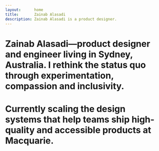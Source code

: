 ```yaml
---
layout:      home
title:       Zainab Alasadi
description: Zainab Alasadi is a product designer. 
---
```


<!-- <section class="mt-4 mt-lg-6 w-80-ns" markdown="1">
   <h1 class="type-big">Hi! I'm <a class="type-serif" href="about">Zainab Alasadi</a> — a UX designer with a background in computer science, currently scaling design systems at <a href="https://www.macquarie.com/au/personal" target="_blank">Macquarie Group</a>.</h1>
</section> -->

# Zainab Alasadi—product designer and engineer living in Sydney, Australia. I rethink the status quo through experimentation, compassion and inclusivity.

# Currently scaling the design systems that help teams ship high-quality and accessible products at Macquarie.